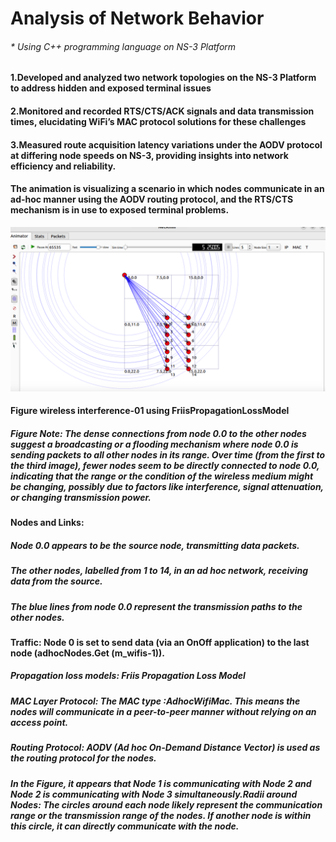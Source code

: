 # Analysis of Network Behavior
###### * Using C++ programming language on NS-3 Platform
#### 1.Developed and analyzed two network topologies on the NS-3 Platform to address hidden and exposed terminal issues
#### 2.Monitored and recorded RTS/CTS/ACK signals and data transmission times, elucidating WiFi’s MAC protocol solutions for these challenges
#### 3.Measured route acquisition latency variations under the AODV protocol at differing node speeds on NS-3, providing insights into network efficiency and reliability.
#### The animation is visualizing a scenario in which nodes communicate in an ad-hoc manner using the AODV routing protocol, and the RTS/CTS mechanism is in use to exposed terminal problems.

![image](https://github.com/pingzhang1004/CSCI-572-Project-WiFi-Behavior/blob/main/interference01.png)
#### Figure wireless interference-01 using FriisPropagationLossModel
##### Figure Note: The dense connections from node 0.0 to the other nodes suggest a broadcasting or a flooding mechanism where node 0.0 is sending packets to all other nodes in its range. Over time (from the first to the third image), fewer nodes seem to be directly connected to node 0.0, indicating that the range or the condition of the wireless medium might be changing, possibly due to factors like interference, signal attenuation, or changing transmission power.

#### Nodes and Links:
##### Node 0.0 appears to be the source node, transmitting data packets.
##### The other nodes, labelled from 1 to 14,  in an ad hoc network, receiving data from the source.
##### The blue lines from node 0.0 represent the transmission paths to the other nodes.
#### Traffic: Node 0 is set to send data (via an OnOff application) to the last node (adhocNodes.Get (m_wifis-1)).
##### Propagation loss models: Friis Propagation Loss Model
##### MAC Layer Protocol: The MAC type :AdhocWifiMac. This means the nodes will communicate in a peer-to-peer manner without relying on an access point.
##### Routing Protocol: AODV (Ad hoc On-Demand Distance Vector) is used as the routing protocol for the nodes.
##### In the Figure, it appears that Node 1 is communicating with Node 2 and Node 2 is communicating with Node 3 simultaneously.Radii around Nodes: The circles around each node likely represent the communication range or the transmission range of the nodes. If another node is within this circle, it can directly communicate with the node.


